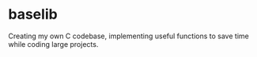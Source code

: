 # baselib

Creating my own C codebase, implementing useful functions to save time while coding large projects.
